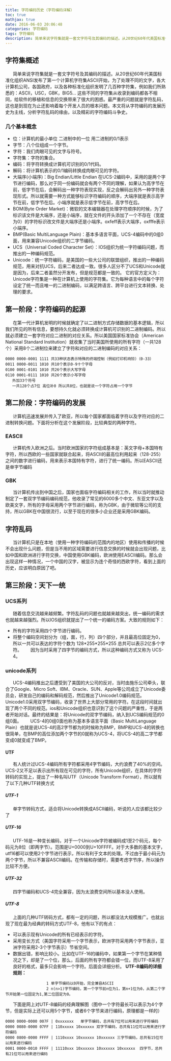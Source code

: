 ```yaml
---
title: 字符编码历史（字符编码详解）
toc: true
mathjax: true
date: 2016-06-03 20:06:48
categories: 字符编码
tags: 字符编码
description: 简单来说字符集就是一套文字符号及其编码的描述。从20世纪60年代美国标准化组织ANSI发布了第一个计算机字符集ASCII开始，为了处理不同的文字，各大计算机公司，各国政府，以及各种标准化组织发明了几百种字符集，例如我们所熟悉的：ASCII，USC，GBK，BIG5... 这些不同的字符集从收录到编码都各不相同，给软件的移植和信息的交换带来了很大的困惑。最严重的问题就是字符乱码，这也是到现在为止还影响着每个开发人员的根本问题。本文将从字符编码的发展历史为主线，分析字符乱码的缘由，以及精彩的字符编码斗争史。
---
```


## 字符集概述
&nbsp;&nbsp;&nbsp;&nbsp;&nbsp;&nbsp;简单来说字符集就是一套文字符号及其编码的描述。从20世纪60年代美国标准化组织ANSI发布了第一个计算机字符集ASCII开始，为了处理不同的文字，各大计算机公司，各国政府，以及各种标准化组织发明了几百种字符集，例如我们所熟悉的：ASCII，USC，GBK，BIG5... 这些不同的字符集从收录到编码都各不相同，给软件的移植和信息的交换带来了很大的困惑。最严重的问题就是字符乱码，这也是到现在为止还影响着每个开发人员的根本问题。本文将从字符编码的发展历史为主线，分析字符乱码的缘由，以及精彩的字符编码斗争史。
### 几个基本概念
- 位：计算机的最小单位 二进制中的一位 用二进制的0/1表示
- 字节：八个位组成一个字节。
- 字符：我们肉眼可见的文字与符号。
- 字符集：字符的集合。
- 编码：将字符转换成计算机可识别的0/1代码。
- 解码：将计算机表示的0/1编码转换成肉眼可见的字符。
- 大端序(小端序)：Big Endian/Little Endian 在UCS-2编码中，采用的是两个字节进行编码，那么对于同一份编码就会有两个不同的理解，如果认为高字节在前，低字节在后，会解码出一种字符表现实现，反之会解码出另外一种字符表现形式。所以就需要一种方式能够标识字符编码的顺序，大端序就是表示高字节在前，低字节在后。小端序就是表示低字节在前，高字节在后。
- BOM(Byte Order Market)：微软的文本编辑器在处理字符顺序的时候，为了标识该文件是大端序，还是小端序，就在文件的开头添加了一个不存在（宽度为0）的字符标识改文件是大端序还是小端序。oxfeff表示大端序，oxfffe表示小端序。
- BMP(Basic MultiLanguage Plain)：基本多语言平面，UCS-4编码中的0组0面，用来兼容Unicode组织的二字节编码。
- UCS（Universal Coded Character Set）：IOS组织为统一字符编码问题，而推出的一种编码规范。
- Unicode：统一字符编码，是美国的一些大公司的联盟组织，推出的一种编码规范，用来对抗UCS，后来二者达成一致。很多人区分不了UCS和Unicode就是因为，后来二者虽然分开发布，但是规范都是一致的。 它的官方定义为：Unicode字符集是一种在计算机上使用的字符集。它为每种语言中的每个字符设定了统一而且唯一的二进制编码，以满足跨语言、跨平台进行文本转换、处理的要求。
## 第一阶段：字符编码的起源
&nbsp;&nbsp;&nbsp;&nbsp;&nbsp;&nbsp;在第一代计算机发明的时候就确定了以二进制方式存储数据的基本逻辑，所以我们所见的所有信息，要想持久化就必须转换成计算机可识别的二进制编码。所以就必须建立一套字符对应二进制的对应关系。所以美国国家标准协会（American National Standard Institution）就收集了当时美国所使用的所有字符（一共128个）采用8个二进制位来建立了字符和对应的二进制编码的对应关系：
```          
0000 0000-0001 1111 共33种状态表示特殊的终端控制（例如打印机响铃）（0-33）
0011 0000-0011 1010 共10个表示0-9十个字母
0100 0001-0101 1010 共26个表示大写字母
0110 0001-0111 1010 共26个表示小写字母
   外加33个符号
   一共128个占7位 高位补0 所以共8位，也就是说一个字符占用一个字节
```
## 第二阶段：字符编码的发展
&nbsp;&nbsp;&nbsp;&nbsp;&nbsp;&nbsp;计算机迅速发展并传入了欧亚，所以每个国家都面临着字符以及字符对应的二进制转换问题。下面将分析在这个发展阶段，比较典型的两种字符。
### EASCII
&nbsp;&nbsp;&nbsp;&nbsp;&nbsp;&nbsp;计算机传入欧洲之后。当时欧洲国家的字符组成基本是：英文字母+本国特有字符，所以西欧的一些国家就联合起来，将ASCII的最高位利用起来（128-255）之间的数字进行编码，用来表示本国特有字符，进行了统一编码。所以EASCII还是单字节编码
### GBK
&nbsp;&nbsp;&nbsp;&nbsp;&nbsp;&nbsp;当计算机传出到中国之后，国家也面临字符编码相关的工作，所以当时就推动制定了一套双字节编码编码规范，他收录了常见的6000多个中文、东亚文字以及欧美文字，所有的字母采用两个字节进行编码，称为GBK，由于微软等公司的支持，所以GBK在中国很流行，以至于现在的很多小企业还是采用GBK编码。
## 字符乱码
&nbsp;&nbsp;&nbsp;&nbsp;&nbsp;&nbsp;当计算机只是在本地（使用一种字符编码的范围内的地区）使用和传播的时候不会出现什么问题，但是当不用的区域需要进行信息交换的时候就会出现问题，比如中国和欧洲进行字符交换，中国使用GBK编码，欧洲使用EASCII编码。那么会出现这样一种情况，一个中国的汉字，被显示为连个奇怪的西欧字符，看到上面的历史，应该明白原因了吧。
## 第三阶段：天下一统
### UCS系列
&nbsp;&nbsp;&nbsp;&nbsp;&nbsp;&nbsp;随着信息交流越来越频繁。字符乱码的问题也就越来越突出，统一编码的需求也就越来越强烈。所以IOS组织就提出了一个统一的编码方案。大致的规则如下：
- 所有的字符采用四个字节进行编码。
- 将整个编码空间划分为（组，面，行，列）四个部分，并且最高位固定为0，所以一共可以表达的字符个数为 128\*255\*255\*255 总共可以表示2亿多个字符。
&nbsp;&nbsp;&nbsp;&nbsp;&nbsp;&nbsp;因为当时采用了四字节的编码方式，所以这种编码方式又称为 UCS-4。

### unicode系列
&nbsp;&nbsp;&nbsp;&nbsp;&nbsp;&nbsp;UCS-4编码推出之后遭受到了美国的大公司的反对，当时由施乐公司牵头，联合了Google、Micro Soft、IBM、Oracle、SUN、Apple等公司成立了Unicode委员会，研发自己的编码和解码规范，然后推出了Unicode1.0编码规范。Unicode1.0采用双字节编码，收录了世界上大部分常用的字符。在这段时间就出现了两个不同的规范。ios和Unicode组织也意识到了这个问题的严重性，于是两者开始对话。最终的结果是：将Unicode的双字节编码，纳入到UCS编码规范的0组0面。
&nbsp;&nbsp;&nbsp;&nbsp;&nbsp;&nbsp;UCS-4的0组0面也称为基本多语言平面（Basic MultiLanguage Plain）也就是说UCS-4的高2字节都为的时候称为BMP，BMP和UCS-4的转换也很简单，在BMP的高位添加两个字节的0就称为UCS-4，将UCS-4的高二字节都变成0就变成了BMP。
#### UTF
&nbsp;&nbsp;&nbsp;&nbsp;&nbsp;&nbsp;有人统计过UCS-4编码所有字符都采用4字节编码，大约浪费了40%的空间。UCS-2又不足以表示出所有现在可见的字符，所有Unicode组织，在具体的字符转码的实现上，提出了一种名叫UTF（Unicode Transform Format），所以就有了以下几种UTF转换方式
##### UTF-1
&nbsp;&nbsp;&nbsp;&nbsp;&nbsp;&nbsp;单字节转码方式，适合将Unicode转换成ASCII编码，听说的人应该都比较少了
##### UTF-16
&nbsp;&nbsp;&nbsp;&nbsp;&nbsp;&nbsp;UTF-16是一种变长编码，对于一个Unicode字符被编码成1至2个码元，每个码元为8位（即两字节）。范围是U+0000到U+10FFFF。对于大多数的基本文字，utf16都可以使用2个字节进行表示，所以有利于文本的处理。不过由于最小码元为两个字节，所以不兼容ASCII编码。在传输和存储时，需要考虑字节序，所以操作比较不方便。
##### UTF-32
&nbsp;&nbsp;&nbsp;&nbsp;&nbsp;&nbsp;四字节编码和UCS-4完全兼容，因为太浪费空间所以基本没人使用。
##### UTF-8   
&nbsp;&nbsp;&nbsp;&nbsp;&nbsp;&nbsp;上面的几种UTF转码方式，都有一定的问题，所以都没法大规模推广。也就出现了现在最为经典的转码方式UTF-8，他有以下的有点：
- 可以表示现有Unicode的所有已经表示的字符。
- 采用变长方式（美国字符采用一个字节表示，欧洲字符采用两个字节表示，亚洲字符采用2-3个字节表示）节省空间。
- 数据出错，影响比较小。比如在UTF-16的编码中，如果第一个字节在某种情况之下，却是了一个位，那么，后面的所有字符都会错一位，而UTF-8采用了良好的格式，最多只会影响一个字符。后面会详细分析。
**UTF-8编码的详细规则：**
```
                  1 单字节编码以0开始，完全兼容ASCII
                  2 n(n>1)字节编码，第一个字节前n位为1，第n+1位为0，从第二个字节开始第一位固定为1,第二位固定为0。
```
&nbsp;&nbsp;&nbsp;&nbsp;&nbsp;&nbsp;下面是网上对UTF-8编码的经典理解图（图中一个字符最长可以表示为4个字节，但是实际上还可以用5个字节，或者6个字节来进行编码，原理都是一样的）
```
0000 0000-0000 007F | 0xxxxxxx   单字节编码，总共有7位可以用来进行字符编码  
0000 0080-0000 07FF | 110xxxxx 10xxxxxx 双字节编码，总共有11位可以用来进行字符编码  
0000 0800-0000 FFFF | 1110xxxx 10xxxxxx 10xxxxxx 三字节编码，总共有15位可以用来进行编码  
0001 0000-0010 FFFF | 11110xxx 10xxxxxx 10xxxxxx 10xxxxxx  四字节，总共有21位可以用来进行编码  
```
